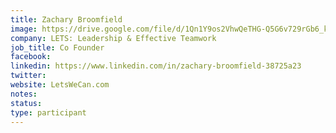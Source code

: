 ```yaml
---
title: Zachary Broomfield
image: https://drive.google.com/file/d/1Qn1Y9os2VhwQeTHG-Q5G6v729rGb6_kh/view
company: LETS: Leadership & Effective Teamwork
job_title: Co Founder
facebook:
linkedin: https://www.linkedin.com/in/zachary-broomfield-38725a23
twitter:
website: LetsWeCan.com
notes:
status: 
type: participant
---
```

